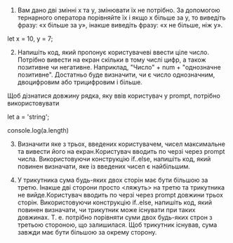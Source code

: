 1. Вам дано дві змінні x та y, змінювати їх не потрібно. За допомогою тернарного оператора порівняйте їх і якщо x більше за y, то виведіть фразу: «x більше за y», інакше виведіть фразу: «x не більше, ніж y».

let x = 10, y = 7;

2. Напишіть код, який пропонує користувачеві ввести ціле число. Потрібно вивести на екран скільки в тому числі цифр, а також позитивне чи негативне. Наприклад, "Число" + num + "однозначне позитивне". Достатньо буде визначити, чи є число однозначним, двоцифровим або трицифровим і більше.

Щоб дізнатися довжину рядка, яку ввів користувач у prompt, потрібно використовувати

let a = 'string';

console.log(a.length)

3. Визначити яке з трьох, введених користувачем, чисел максимальне та вивести його на екран.Користувач вводить по черзі через prompt числа. Використовуючи конструкцію if..else, напишіть код, який повинен визначати, яке із введених чисел є найбільшим.

4. У трикутника сума будь-яких двох сторін має бути більшою за третю. Інакше дві сторони просто <ляжуть> на третю та трикутника не вийде.Користувач вводить по черзі через prompt довжини трьох сторін. Використовуючи конструкцію if..else, напишіть код, який повинен визначати, чи трикутник може існувати при таких довжинах. Т. е. потрібно порівняти суми двох будь-яких строн з третьою стороною, що залишилася. Щоб трикутник існував, сума завжди має бути більшою за окрему сторону.